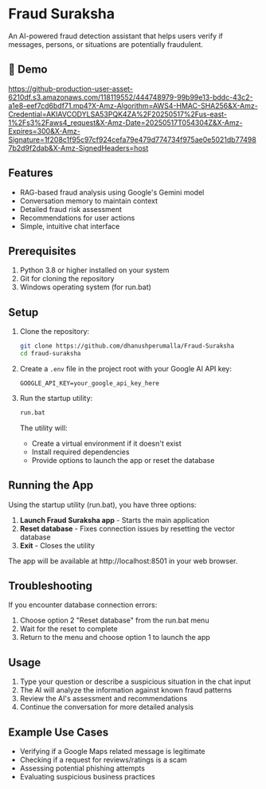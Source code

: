 # Fraud Suraksha

An AI-powered fraud detection assistant that helps users verify if messages, persons, or situations are potentially fraudulent.

## 🎥 Demo
https://github-production-user-asset-6210df.s3.amazonaws.com/118119552/444748979-99b99e13-bddc-43c2-a1e8-eef7cd6bdf71.mp4?X-Amz-Algorithm=AWS4-HMAC-SHA256&X-Amz-Credential=AKIAVCODYLSA53PQK4ZA%2F20250517%2Fus-east-1%2Fs3%2Faws4_request&X-Amz-Date=20250517T054304Z&X-Amz-Expires=300&X-Amz-Signature=1f208c1f95c97cf924cefa79e479d774734f975ae0e5021db774987b2d9f2dab&X-Amz-SignedHeaders=host

## Features

- RAG-based fraud analysis using Google's Gemini model
- Conversation memory to maintain context
- Detailed fraud risk assessment
- Recommendations for user actions
- Simple, intuitive chat interface

## Prerequisites

1. Python 3.8 or higher installed on your system
2. Git for cloning the repository
3. Windows operating system (for run.bat)

## Setup

1. Clone the repository:
   ```bash
   git clone https://github.com/dhanushperumalla/Fraud-Suraksha
   cd fraud-suraksha
   ```

2. Create a `.env` file in the project root with your Google AI API key:
   ```
   GOOGLE_API_KEY=your_google_api_key_here
   ```

3. Run the startup utility:
   ```bash
   run.bat
   ```

   The utility will:
   - Create a virtual environment if it doesn't exist
   - Install required dependencies
   - Provide options to launch the app or reset the database

## Running the App

Using the startup utility (run.bat), you have three options:

1. **Launch Fraud Suraksha app** - Starts the main application
2. **Reset database** - Fixes connection issues by resetting the vector database
3. **Exit** - Closes the utility

The app will be available at http://localhost:8501 in your web browser.

## Troubleshooting

If you encounter database connection errors:

1. Choose option 2 "Reset database" from the run.bat menu
2. Wait for the reset to complete
3. Return to the menu and choose option 1 to launch the app

## Usage

1. Type your question or describe a suspicious situation in the chat input
2. The AI will analyze the information against known fraud patterns
3. Review the AI's assessment and recommendations
4. Continue the conversation for more detailed analysis

## Example Use Cases

- Verifying if a Google Maps related message is legitimate
- Checking if a request for reviews/ratings is a scam
- Assessing potential phishing attempts
- Evaluating suspicious business practices
